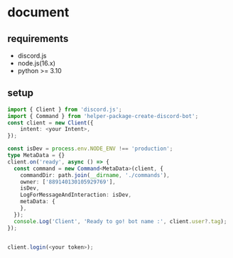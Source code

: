 # **document**

## **requirements**

- discord.js
- node.js(16.x)
- python >= 3.10

## **setup**

```ts
import { Client } from 'discord.js';
import { Command } from 'helper-package-create-discord-bot';
const client = new Client({
    intent: <your Intent>,
});

const isDev = process.env.NODE_ENV !== 'production';
type MetaData = {}
client.on('ready', async () => {
  const command = new Command<MetaData>(client, {
    commandDir: path.join(__dirname, './commands'),
    owner: ['889140130105929769'],
    isDev,
    LogForMessageAndInteraction: isDev,
    metaData: {
    },
  });
  console.Log('Client', 'Ready to go! bot name :', client.user?.tag);
});


client.login(<your token>);
```
